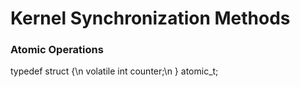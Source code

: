 # Kernel Synchronization Methods

### Atomic Operations
typedef struct {\n
  volatile int counter;\n
} atomic_t;
